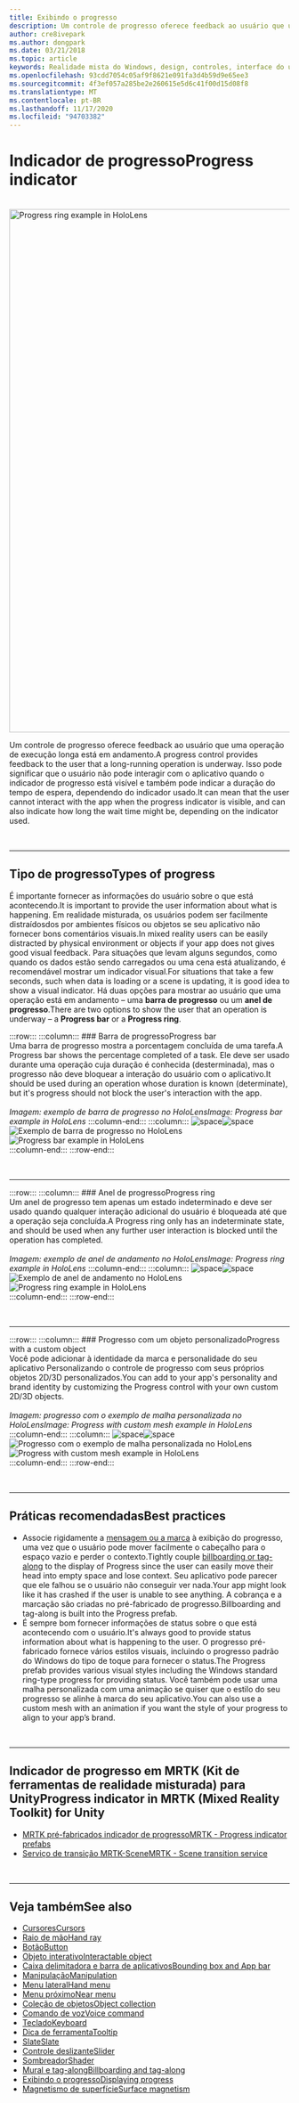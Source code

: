 ```yaml
---
title: Exibindo o progresso
description: Um controle de progresso oferece feedback ao usuário que uma operação de execução longa está em andamento.
author: cre8ivepark
ms.author: dongpark
ms.date: 03/21/2018
ms.topic: article
keywords: Realidade mista do Windows, design, controles, interface do usuário, UX, indicador de progresso, headset de realidade misturada, headset de realidade mista do Windows, headset da realidade virtual, HoloLens, MRTK, kit de ferramentas da realidade misturada
ms.openlocfilehash: 93cdd7054c05af9f8621e091fa3d4b59d9e65ee3
ms.sourcegitcommit: 4f3ef057a285be2e260615e5d6c41f00d15d08f8
ms.translationtype: MT
ms.contentlocale: pt-BR
ms.lasthandoff: 11/17/2020
ms.locfileid: "94703382"
---
```

# <a name="progress-indicator"></a><span data-ttu-id="32291-104">Indicador de progresso</span><span class="sxs-lookup"><span data-stu-id="32291-104">Progress indicator</span></span>

<br>

<img src="images/MRTK_ProgressIndicator.gif" alt="Progress ring example in HoloLens" width="940px">

<span data-ttu-id="32291-105">Um controle de progresso oferece feedback ao usuário que uma operação de execução longa está em andamento.</span><span class="sxs-lookup"><span data-stu-id="32291-105">A progress control provides feedback to the user that a long-running operation is underway.</span></span> <span data-ttu-id="32291-106">Isso pode significar que o usuário não pode interagir com o aplicativo quando o indicador de progresso está visível e também pode indicar a duração do tempo de espera, dependendo do indicador usado.</span><span class="sxs-lookup"><span data-stu-id="32291-106">It can mean that the user cannot interact with the app when the progress indicator is visible, and can also indicate how long the wait time might be, depending on the indicator used.</span></span>

<br>

---

## <a name="types-of-progress"></a><span data-ttu-id="32291-107">Tipo de progresso</span><span class="sxs-lookup"><span data-stu-id="32291-107">Types of progress</span></span>

<span data-ttu-id="32291-108">É importante fornecer as informações do usuário sobre o que está acontecendo.</span><span class="sxs-lookup"><span data-stu-id="32291-108">It is important to provide the user information about what is happening.</span></span> <span data-ttu-id="32291-109">Em realidade misturada, os usuários podem ser facilmente distraídosdos por ambientes físicos ou objetos se seu aplicativo não fornecer bons comentários visuais.</span><span class="sxs-lookup"><span data-stu-id="32291-109">In mixed reality users can be easily distracted by physical environment or objects if your app does not gives good visual feedback.</span></span> <span data-ttu-id="32291-110">Para situações que levam alguns segundos, como quando os dados estão sendo carregados ou uma cena está atualizando, é recomendável mostrar um indicador visual.</span><span class="sxs-lookup"><span data-stu-id="32291-110">For situations that take a few seconds, such when data is loading or a scene is updating, it is good idea to show a visual indicator.</span></span> <span data-ttu-id="32291-111">Há duas opções para mostrar ao usuário que uma operação está em andamento – uma **barra de progresso** ou um **anel de progresso**.</span><span class="sxs-lookup"><span data-stu-id="32291-111">There are two options to show the user that an operation is underway – a **Progress bar** or a **Progress ring**.</span></span>

:::row:::
    :::column:::
        ### <a name="progress-barbr"></a><span data-ttu-id="32291-112">Barra de progresso</span><span class="sxs-lookup"><span data-stu-id="32291-112">Progress bar</span></span><br>
        <span data-ttu-id="32291-113">Uma barra de progresso mostra a porcentagem concluída de uma tarefa.</span><span class="sxs-lookup"><span data-stu-id="32291-113">A Progress bar shows the percentage completed of a task.</span></span> <span data-ttu-id="32291-114">Ele deve ser usado durante uma operação cuja duração é conhecida (desterminada), mas o progresso não deve bloquear a interação do usuário com o aplicativo.</span><span class="sxs-lookup"><span data-stu-id="32291-114">It should be used during an operation whose duration is known (determinate), but it's progress should not block the user's interaction with the app.</span></span><br>
        <br>
        <span data-ttu-id="32291-115">*Imagem: exemplo de barra de progresso no HoloLens*</span><span class="sxs-lookup"><span data-stu-id="32291-115">*Image: Progress bar example in HoloLens*</span></span>
    :::column-end:::
        :::column:::
        <span data-ttu-id="32291-116">![space](images/spacer-20x582.png)</span><span class="sxs-lookup"><span data-stu-id="32291-116">![space](images/spacer-20x582.png)</span></span><br>
       <span data-ttu-id="32291-117">![Exemplo de barra de progresso no HoloLens](images/640px-progressbar.jpg)</span><span class="sxs-lookup"><span data-stu-id="32291-117">![Progress bar example in HoloLens](images/640px-progressbar.jpg)</span></span><br>
    :::column-end:::
:::row-end:::

<br>

---

:::row:::
    :::column:::
        ### <a name="progress-ringbr"></a><span data-ttu-id="32291-118">Anel de progresso</span><span class="sxs-lookup"><span data-stu-id="32291-118">Progress ring</span></span><br>
        <span data-ttu-id="32291-119">Um anel de progresso tem apenas um estado indeterminado e deve ser usado quando qualquer interação adicional do usuário é bloqueada até que a operação seja concluída.</span><span class="sxs-lookup"><span data-stu-id="32291-119">A Progress ring only has an indeterminate state, and should be used when any further user interaction is blocked until the operation has completed.</span></span><br>
        <br>
        <span data-ttu-id="32291-120">*Imagem: exemplo de anel de andamento no HoloLens*</span><span class="sxs-lookup"><span data-stu-id="32291-120">*Image: Progress ring example in HoloLens*</span></span>
    :::column-end:::
        :::column:::
        <span data-ttu-id="32291-121">![space](images/spacer-20x582.png)</span><span class="sxs-lookup"><span data-stu-id="32291-121">![space](images/spacer-20x582.png)</span></span><br>
       <span data-ttu-id="32291-122">![Exemplo de anel de andamento no HoloLens](images/640px-progressring.jpg)</span><span class="sxs-lookup"><span data-stu-id="32291-122">![Progress ring example in HoloLens](images/640px-progressring.jpg)</span></span><br>
    :::column-end:::
:::row-end:::

<br>

---

:::row:::
    :::column:::
        ### <a name="progress-with-a-custom-objectbr"></a><span data-ttu-id="32291-123">Progresso com um objeto personalizado</span><span class="sxs-lookup"><span data-stu-id="32291-123">Progress with a custom object</span></span><br>
        <span data-ttu-id="32291-124">Você pode adicionar à identidade da marca e personalidade do seu aplicativo Personalizando o controle de progresso com seus próprios objetos 2D/3D personalizados.</span><span class="sxs-lookup"><span data-stu-id="32291-124">You can add to your app's personality and brand identity by customizing the Progress control with your own custom 2D/3D objects.</span></span><br>
        <br>
        <span data-ttu-id="32291-125">*Imagem: progresso com o exemplo de malha personalizada no HoloLens*</span><span class="sxs-lookup"><span data-stu-id="32291-125">*Image: Progress with custom mesh example in HoloLens*</span></span>
    :::column-end:::
        :::column:::
        <span data-ttu-id="32291-126">![space](images/spacer-20x582.png)</span><span class="sxs-lookup"><span data-stu-id="32291-126">![space](images/spacer-20x582.png)</span></span><br>
       <span data-ttu-id="32291-127">![Progresso com o exemplo de malha personalizada no HoloLens](images/640px-progresscustom.jpg)</span><span class="sxs-lookup"><span data-stu-id="32291-127">![Progress with custom mesh example in HoloLens](images/640px-progresscustom.jpg)</span></span><br>
    :::column-end:::
:::row-end:::

<br>

---

## <a name="best-practices"></a><span data-ttu-id="32291-128">Práticas recomendadas</span><span class="sxs-lookup"><span data-stu-id="32291-128">Best practices</span></span>
* <span data-ttu-id="32291-129">Associe rigidamente a [mensagem ou a marca](billboarding-and-tag-along.md) à exibição do progresso, uma vez que o usuário pode mover facilmente o cabeçalho para o espaço vazio e perder o contexto.</span><span class="sxs-lookup"><span data-stu-id="32291-129">Tightly couple [billboarding or tag-along](billboarding-and-tag-along.md) to the display of Progress since the user can easily move their head into empty space and lose context.</span></span> <span data-ttu-id="32291-130">Seu aplicativo pode parecer que ele falhou se o usuário não conseguir ver nada.</span><span class="sxs-lookup"><span data-stu-id="32291-130">Your app might look like it has crashed if the user is unable to see anything.</span></span> <span data-ttu-id="32291-131">A cobrança e a marcação são criadas no pré-fabricado de progresso.</span><span class="sxs-lookup"><span data-stu-id="32291-131">Billboarding and tag-along is built into the Progress prefab.</span></span>
* <span data-ttu-id="32291-132">É sempre bom fornecer informações de status sobre o que está acontecendo com o usuário.</span><span class="sxs-lookup"><span data-stu-id="32291-132">It's always good to provide status information about what is happening to the user.</span></span> <span data-ttu-id="32291-133">O progresso pré-fabricado fornece vários estilos visuais, incluindo o progresso padrão do Windows do tipo de toque para fornecer o status.</span><span class="sxs-lookup"><span data-stu-id="32291-133">The Progress prefab provides various visual styles including the Windows standard ring-type progress for providing status.</span></span> <span data-ttu-id="32291-134">Você também pode usar uma malha personalizada com uma animação se quiser que o estilo do seu progresso se alinhe à marca do seu aplicativo.</span><span class="sxs-lookup"><span data-stu-id="32291-134">You can also use a custom mesh with an animation if you want the style of your progress to align to your app’s brand.</span></span>

<br>

---

## <a name="progress-indicator-in-mrtk-mixed-reality-toolkit-for-unity"></a><span data-ttu-id="32291-135">Indicador de progresso em MRTK (Kit de ferramentas de realidade misturada) para Unity</span><span class="sxs-lookup"><span data-stu-id="32291-135">Progress indicator in MRTK (Mixed Reality Toolkit) for Unity</span></span>

* [<span data-ttu-id="32291-136">MRTK pré-fabricados indicador de progresso</span><span class="sxs-lookup"><span data-stu-id="32291-136">MRTK - Progress indicator prefabs</span></span>](https://github.com/microsoft/MixedRealityToolkit-Unity/tree/mrtk_release/Assets/MixedRealityToolkit.SDK/Features/UX/Prefabs/ProgressIndicators)
* [<span data-ttu-id="32291-137">Serviço de transição MRTK-Scene</span><span class="sxs-lookup"><span data-stu-id="32291-137">MRTK - Scene transition service</span></span>](https://microsoft.github.io/MixedRealityToolkit-Unity/Documentation/Extensions/SceneTransitionService/SceneTransitionServiceOverview.html)


<br>

---

## <a name="see-also"></a><span data-ttu-id="32291-138">Veja também</span><span class="sxs-lookup"><span data-stu-id="32291-138">See also</span></span>

* [<span data-ttu-id="32291-139">Cursores</span><span class="sxs-lookup"><span data-stu-id="32291-139">Cursors</span></span>](cursors.md)
* [<span data-ttu-id="32291-140">Raio de mão</span><span class="sxs-lookup"><span data-stu-id="32291-140">Hand ray</span></span>](point-and-commit.md)
* [<span data-ttu-id="32291-141">Botão</span><span class="sxs-lookup"><span data-stu-id="32291-141">Button</span></span>](button.md)
* [<span data-ttu-id="32291-142">Objeto interativo</span><span class="sxs-lookup"><span data-stu-id="32291-142">Interactable object</span></span>](interactable-object.md)
* [<span data-ttu-id="32291-143">Caixa delimitadora e barra de aplicativos</span><span class="sxs-lookup"><span data-stu-id="32291-143">Bounding box and App bar</span></span>](app-bar-and-bounding-box.md)
* [<span data-ttu-id="32291-144">Manipulação</span><span class="sxs-lookup"><span data-stu-id="32291-144">Manipulation</span></span>](direct-manipulation.md)
* [<span data-ttu-id="32291-145">Menu lateral</span><span class="sxs-lookup"><span data-stu-id="32291-145">Hand menu</span></span>](hand-menu.md)
* [<span data-ttu-id="32291-146">Menu próximo</span><span class="sxs-lookup"><span data-stu-id="32291-146">Near menu</span></span>](near-menu.md)
* [<span data-ttu-id="32291-147">Coleção de objetos</span><span class="sxs-lookup"><span data-stu-id="32291-147">Object collection</span></span>](object-collection.md)
* [<span data-ttu-id="32291-148">Comando de voz</span><span class="sxs-lookup"><span data-stu-id="32291-148">Voice command</span></span>](voice-input.md)
* [<span data-ttu-id="32291-149">Teclado</span><span class="sxs-lookup"><span data-stu-id="32291-149">Keyboard</span></span>](keyboard.md)
* [<span data-ttu-id="32291-150">Dica de ferramenta</span><span class="sxs-lookup"><span data-stu-id="32291-150">Tooltip</span></span>](tooltip.md)
* [<span data-ttu-id="32291-151">Slate</span><span class="sxs-lookup"><span data-stu-id="32291-151">Slate</span></span>](slate.md)
* [<span data-ttu-id="32291-152">Controle deslizante</span><span class="sxs-lookup"><span data-stu-id="32291-152">Slider</span></span>](slider.md)
* [<span data-ttu-id="32291-153">Sombreador</span><span class="sxs-lookup"><span data-stu-id="32291-153">Shader</span></span>](shader.md)
* [<span data-ttu-id="32291-154">Mural e tag-along</span><span class="sxs-lookup"><span data-stu-id="32291-154">Billboarding and tag-along</span></span>](billboarding-and-tag-along.md)
* [<span data-ttu-id="32291-155">Exibindo o progresso</span><span class="sxs-lookup"><span data-stu-id="32291-155">Displaying progress</span></span>](progress.md)
* [<span data-ttu-id="32291-156">Magnetismo de superfície</span><span class="sxs-lookup"><span data-stu-id="32291-156">Surface magnetism</span></span>](surface-magnetism.md)
